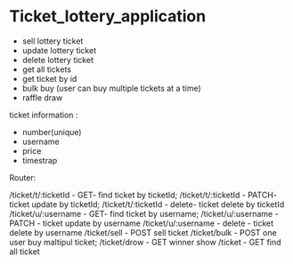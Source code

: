 # Ticket_lottery_application


- sell lottery ticket
- update lottery ticket
- delete lottery ticket
- get all tickets
- get ticket by id
- bulk buy (user can buy multiple tickets at a time)
- raffle draw


ticket information : 
- number(unique)
- username
- price 
- timestrap


Router: 

/ticket/t/:ticketId - GET- find ticket by ticketId;
/ticket/t/:ticketId - PATCH- ticket update by ticketId;
/ticket/t/:ticketId - delete- ticket delete by ticketId
/ticket/u/:username - GET- find ticket by username;
/ticket/u/:username - PATCH - ticket update by username
/ticket/u/:username - delete - ticket delete by username
/ticket/sell - POST sell ticket 
/ticket/bulk - POST one user buy maltipul ticket;
/ticket/drow -  GET winner show
/ticket - GET find all ticket

